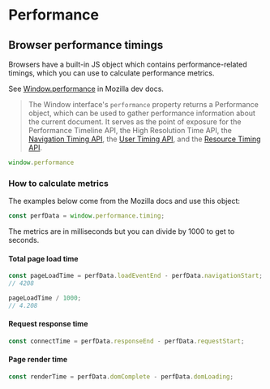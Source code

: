 # Performance

## Browser performance timings

Browsers have a built-in JS object which contains performance-related timings, which you can use to calculate performance metrics.

See [Window.performance](https://developer.mozilla.org/en-US/docs/Web/API/Window/performance) in Mozilla dev docs.

> The Window interface's `performance` property returns a Performance object, which can be used to gather performance information about the current document. It serves as the point of exposure for the Performance Timeline API, the High Resolution Time API, the [Navigation Timing API][], the [User Timing API][], and the [Resource Timing API][].

[Navigation Timing API]: https://developer.mozilla.org/en-US/docs/Web/API/Navigation_timing_API
[User Timing API]: https://developer.mozilla.org/en-US/docs/Web/API/User_Timing_API
[Resource Timing API]: https://developer.mozilla.org/en-US/docs/Web/API/Resource_Timing_API

```javascript
window.performance
```

### How to calculate metrics

The examples below come from the Mozilla docs and use this object:

```javascript
const perfData = window.performance.timing;
```

The metrics are in milliseconds but you can divide by 1000 to get to seconds.

#### Total page load time

```javascript
const pageLoadTime = perfData.loadEventEnd - perfData.navigationStart;
// 4208

pageLoadTime / 1000;
// 4.208
```

#### Request response time

```javascript
const connectTime = perfData.responseEnd - perfData.requestStart;
```

#### Page render time

```javascript
const renderTime = perfData.domComplete - perfData.domLoading;
```
